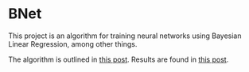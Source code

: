 # BNet

This project is an algorithm for training neural networks using Bayesian Linear Regression, among other things. 

The algorithm is outlined in [this post](https://peterbarnett.org/2021/03/04/bnet_algorithm/). 
Results are found in [this post](https://peterbarnett.org/2021/03/05/bnet-results1/). 

